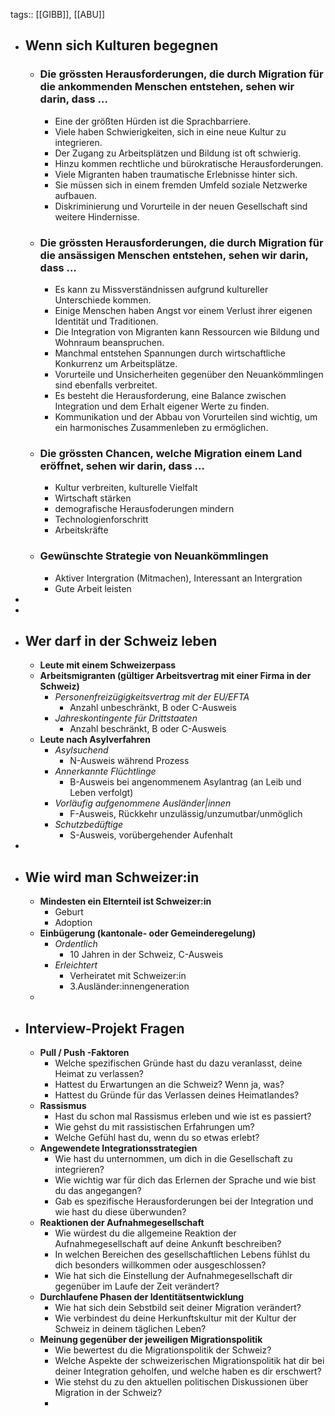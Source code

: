 tags:: [[GIBB]], [[ABU]]

- ## Wenn sich Kulturen begegnen
	- ### Die grössten Herausforderungen, die durch Migration für die ankommenden Menschen entstehen, sehen wir darin, dass …
		- Eine der größten Hürden ist die Sprachbarriere.
		- Viele haben Schwierigkeiten, sich in eine neue Kultur zu integrieren.
		- Der Zugang zu Arbeitsplätzen und Bildung ist oft schwierig.
		- Hinzu kommen rechtliche und bürokratische Herausforderungen.
		- Viele Migranten haben traumatische Erlebnisse hinter sich.
		- Sie müssen sich in einem fremden Umfeld soziale Netzwerke aufbauen.
		- Diskriminierung und Vorurteile in der neuen Gesellschaft sind weitere Hindernisse.
	- ### Die grössten Herausforderungen, die durch Migration für die ansässigen Menschen entstehen, sehen wir darin, dass …
		- Es kann zu Missverständnissen aufgrund kultureller Unterschiede kommen.
		- Einige Menschen haben Angst vor einem Verlust ihrer eigenen Identität und Traditionen.
		- Die Integration von Migranten kann Ressourcen wie Bildung und Wohnraum beanspruchen.
		- Manchmal entstehen Spannungen durch wirtschaftliche Konkurrenz um Arbeitsplätze.
		- Vorurteile und Unsicherheiten gegenüber den Neuankömmlingen sind ebenfalls verbreitet.
		- Es besteht die Herausforderung, eine Balance zwischen Integration und dem Erhalt eigener Werte zu finden.
		- Kommunikation und der Abbau von Vorurteilen sind wichtig, um ein harmonisches Zusammenleben zu ermöglichen.
	- ### Die grössten Chancen, welche Migration einem Land eröffnet, sehen wir darin, dass …
		- Kultur verbreiten, kulturelle Vielfalt
		- Wirtschaft stärken
		- demografische Herausfoderungen mindern
		- Technologienforschritt
		- Arbeitskräfte
	- ### Gewünschte Strategie von Neuankömmlingen
		- Aktiver Intergration (Mitmachen), Interessant an Intergration
		- Gute Arbeit leisten
-
-
- ## Wer darf in der Schweiz leben
	- **Leute mit einem Schweizerpass**
	- **Arbeitsmigranten (gültiger Arbeitsvertrag mit einer Firma in der Schweiz)**
		- *Personenfreizügigkeitsvertrag mit der EU/EFTA*
			- Anzahl unbeschränkt, B oder C-Ausweis
		- *Jahreskontingente für Drittstaaten*
			- Anzahl beschränkt, B oder C-Ausweis
	- **Leute nach Asylverfahren**
		- *Asylsuchend*
			- N-Ausweis während Prozess
		- *Annerkannte Flüchtlinge*
			- B-Ausweis bei angenommenem Asylantrag (an Leib und Leben verfolgt)
		- *Vorläufig aufgenommene Ausländer|innen*
			- F-Ausweis, Rückkehr unzulässig/unzumutbar/unmöglich
		- *Schutzbedüftige*
			- S-Ausweis, vorübergehender Aufenhalt
-
- ## Wie wird man Schweizer:in
	- **Mindesten ein Elternteil ist Schweizer:in**
		- Geburt
		- Adoption
	- **Einbügerung (kantonale- oder Gemeinderegelung)**
		- *Ordentlich*
			- 10 Jahren in der Schweiz, C-Ausweis
		- *Erleichtert*
			- Verheiratet mit Schweizer:in
			- 3.Ausländer:innengeneration
	-
- ## Interview-Projekt Fragen
	- **Pull / Push -Faktoren**
		- Welche spezifischen Gründe hast du dazu veranlasst, deine Heimat zu verlassen?
		- Hattest du Erwartungen an die Schweiz? Wenn ja, was?
		- Hattest du Gründe für das Verlassen deines Heimatlandes?
	- **Rassismus**
		- Hast du schon mal Rassismus erleben und wie ist es passiert?
		- Wie gehst du mit rassistischen Erfahrungen um?
		- Welche Gefühl hast du, wenn du so etwas erlebt?
	- **Angewendete Integrationsstrategien**
		- Wie hast du unternommen, um dich in die Gesellschaft zu integrieren?
		- Wie wichtig war für dich das Erlernen der Sprache und wie bist du das angegangen?
		- Gab es spezifische Herausforderungen bei der Integration und wie hast du diese überwunden?
	- **Reaktionen der Aufnahmegesellschaft**
		- Wie würdest du die allgemeine Reaktion der Aufnahmegesellschaft auf deine Ankunft beschreiben?
		- In welchen Bereichen des gesellschaftlichen Lebens fühlst du dich besonders willkommen oder ausgeschlossen?
		- Wie hat sich die Einstellung der Aufnahmegesellschaft dir gegenüber im Laufe der Zeit verändert?
	- **Durchlaufene Phasen der Identitätsentwicklung**
		- Wie hat sich dein Sebstbild seit deiner Migration verändert?
		- Wie verbindest du deine Herkunftskultur mit der Kultur der Schweiz in deinem täglichen Leben?
	- **Meinung gegenüber der jeweiligen Migrationspolitik**
		- Wie bewertest du die Migrationspolitik der Schweiz?
		- Welche Aspekte der schweizerischen Migrationspolitik hat dir bei deiner Integration geholfen, und welche haben es dir erschwert?
		- Wie stehst du zu den aktuellen politischen Diskussionen über Migration in der Schweiz?
		-